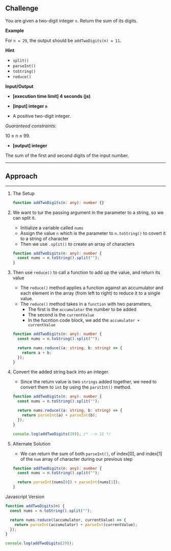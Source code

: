 ## Challenge

You are given a two-digit integer `n`. Return the sum of its digits.

**Example**

For `n = 29`, the output should be `addTwoDigits(n) = 11`.

**Hint**

- `split()`
- `parseInt()`
- `toString()`
- `reduce()`

**Input/Output**

- **[execution time limit] 4 seconds (js)**

- **[input] integer `n`**

- A positive two-digit integer.

_Guaranteed constraints:_

10 ≤ n ≤ 99.

- **[output] integer**

The sum of the first and second digits of the input number.

---

## Approach

---

1.  The Setup

    ```typescript
    function addTwoDigits(n: any): number {}
    ```

2.  We want to tur the passing argument in the parameter to a string, so we can split it.

    - Initialize a variable called `nums`
    - Assign the value `n` which is the parameter to `n.toString()` to covert it to a string of character
    - Then we use `.split()` to create an array of characters

    ```typescript
    function addTwoDigits(n: any): number {
      const nums = n.toString().split("");
    }
    ```

3.  Then use `reduce()` to call a function to add up the value, and return its value

    - The `reduce()` method applies a function against an accumulator and each element in the array (from left to right) to reduce it to a single value.

    * The `reduce()` method takes in a `function` with two parameters,
      - The first is the `accumulator` the number to be added
      - The second is the `currentValue`
      - In the fucntion code block, we add the `accumulator + currentValue`

    ```typescript
    function addTwoDigits(n: any): number {
      const nums = n.toString().split("");

      return nums.reduce((a: string, b: string) => {
        return a + b;
      });
    }
    ```

4.  Convert the added string back into an integer.

    - Since the return value is two `strings` added together, we need to convert them to `int` by using the `parstInt()` method.

    ```typescript
    function addTwoDigits(n: any): number {
      const nums = n.toString().split("");

      return nums.reduce((a: string, b: string) => {
        return parseInt(a) + parseInt(b);
      });
    }

    console.log(addTwoDigits(29)); /* --> 11 */
    ```

5.  Alternate Solution

    - We can return the sum of both `parseInt()`, of index[0], and index[1] of the `num` array of character during our previous step

    ```typescript
    function addTwoDigits(n: any): number {
      const nums = n.toString().split("");

      return parseInt(nums[0]) + parseInt(nums[1]);
    }
    ```

Javascript Version

```javascript
function addTwoDigits(n) {
  const nums = n.toString().split("");

  return nums.reduce((accumulator, currentValue) => {
    return parseInt(accumulator) + parseInt(currentValue);
  });
}

console.log(addTwoDigits(29));
```
